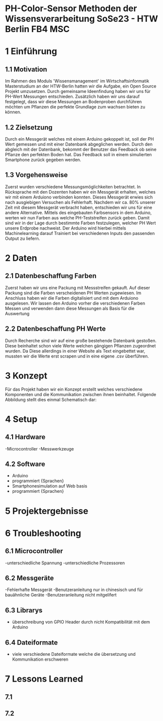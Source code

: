 # PH-Color-Sensor Methoden der Wissensverarbeitung SoSe23 - HTW Berlin FB4 MSC

# 1 Einführung
## 1.1 Motivation
Im Rahmen des Moduls 'Wissensmanagement' im Wirtschaftsinformatik Masterstudium an der HTW-Berlin hatten wir die Aufgabe, ein Open Source Projekt umzusetzen.
Durch gemeinsame Ideenfindung haben wir uns für PH-Wert Messungen entschieden.
Zusätzlich haben wir uns darauf festgelegt, dass wir diese Messungen an Bodenproben durchführen möchten um Pflanzen die perfekte Grundlage zum wachsen bieten zu können.

## 1.2 Zielsetzung
Durch ein Messgerät welches mit einem Arduino gekoppelt ist, soll der PH Wert gemessen und mit einer Datenbank abgeglichen werden.
Durch den abgleich mit der Datenbank, bekommt der Benutzer das Feedback ob seine Pflanze den perfekten Boden hat.
Das Feedback soll in einem simulierten Smartphone zurück gegeben werden.

## 1.3 Vorgehensweise
Zuerst wurden verschiedene Messungsmöglichkeiten betrachtet.
In Rücksprache mit den Dozenten haben wir ein Messgerät erhalten, welches wir mit einem Arduiono verbinden konnten.
Dieses Messgerät erwies sich nach ausgiebigen Versuchen als Fehlerhaft.
Nachdem wir ca. 80% unserer Zeit mit diesem Messgerät verbracht haben, entschieden wir uns für eine andere Alternative.
Mittels des eingebauten Farbsensors in dem Arduino, werten wir nun Farben aus welche PH-Teststreifen zurück geben.
Damit sind wir in der Lage durch bestimmte Farben festzulegen, welcher PH Wert unsere Erdprobe nachweist.
Der Arduino wird hierbei mittels Machinelearning darauf Trainiert bei verschiedenen Inputs den passenden Output zu liefern.

# 2 Daten
## 2.1 Datenbeschaffung Farben
Zuerst haben wir uns eine Packung mit Messstreifen gekauft.
Auf dieser Packung sind die Farben verscheidenen PH Werten zugewiesen.
Im Anschluss haben wir die Farben digitalisiert und mit dem Arduiono ausgelesen.
Wir lassen den Arduino vorher die verschiedenen Farben Messen und verwenden dann diese Messungen als Basis für die Auswertung

## 2.2 Datenbeschaffung PH Werte
Durch Recherche sind wir auf eine große bestehende Datenbank gestoßen.
Diese beinhaltet schon viele Werte welchen gängigen Pflanzen zugeordnet wurden.
Da Diese allerdings in einer Website als Text eingebettet war, mussten wir die Werte erst scrapen und in eine eigene .csv überführen.

# 3 Konzept
Für das Projekt haben wir ein Konzept erstellt welches verschiedene Komponenten und die Kommunikation zwischen ihnen beinhaltet.
Folgende Abbildung stellt dies einmal Schematisch dar:

# 4 Setup
## 4.1 Hardware
-Microcontroller
-Messwerkzeuge

## 4.2 Software
- Arduino
- programmiert {Sprachen}
- Smartphonesimulation auf Web basis
- programmiert {Sprachen}
# 5 Projektergebnisse

# 6 Troubleshooting
## 6.1 Microcontroller
-unterschiedliche Spannung
-unterschiedliche Prozessoren
## 6.2 Messgeräte
-Fehlerhafte Messgerät
-Benutzeranleitung nur in chinesisch und für bauähnliche Geräte
-Benutzeranleitung nicht mitgelifert
## 6.3 Librarys
- überschreibung von GPIO Header durch nicht Kompatibilität mit dem Arduino
## 6.4 Dateiformate
- viele verschiedene Dateiformate welche die übersetzung und Kommunikation erschweren

# 7 Lessons Learned
## 7.1
## 7.2
